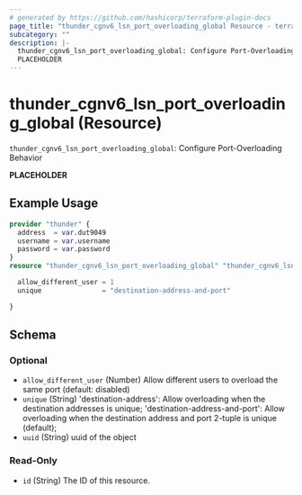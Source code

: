 ```yaml
---
# generated by https://github.com/hashicorp/terraform-plugin-docs
page_title: "thunder_cgnv6_lsn_port_overloading_global Resource - terraform-provider-thunder"
subcategory: ""
description: |-
  thunder_cgnv6_lsn_port_overloading_global: Configure Port-Overloading Behavior
  PLACEHOLDER
---
```


# thunder_cgnv6_lsn_port_overloading_global (Resource)

`thunder_cgnv6_lsn_port_overloading_global`: Configure Port-Overloading Behavior

__PLACEHOLDER__

## Example Usage

```terraform
provider "thunder" {
  address  = var.dut9049
  username = var.username
  password = var.password
}
resource "thunder_cgnv6_lsn_port_overloading_global" "thunder_cgnv6_lsn_port_overloading_global" {

  allow_different_user = 1
  unique               = "destination-address-and-port"

}
```

<!-- schema generated by tfplugindocs -->
## Schema

### Optional

- `allow_different_user` (Number) Allow different users to overload the same port (default: disabled)
- `unique` (String) 'destination-address': Allow overloading when the destination addresses is unique; 'destination-address-and-port': Allow overloading when the destination address and port 2-tuple is unique (default);
- `uuid` (String) uuid of the object

### Read-Only

- `id` (String) The ID of this resource.


